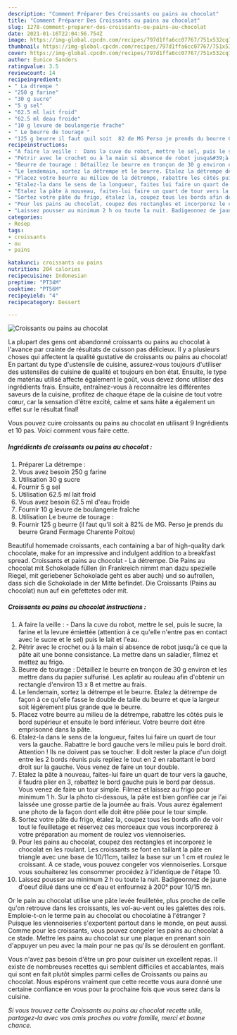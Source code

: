 ```yaml
---
description: "Comment Préparer Des Croissants ou pains au chocolat"
title: "Comment Préparer Des Croissants ou pains au chocolat"
slug: 1278-comment-preparer-des-croissants-ou-pains-au-chocolat
date: 2021-01-16T22:04:56.754Z
image: https://img-global.cpcdn.com/recipes/797d1ffa6cc07767/751x532cq70/croissants-ou-pains-au-chocolat-photo-principale-de-la-recette.jpg
thumbnail: https://img-global.cpcdn.com/recipes/797d1ffa6cc07767/751x532cq70/croissants-ou-pains-au-chocolat-photo-principale-de-la-recette.jpg
cover: https://img-global.cpcdn.com/recipes/797d1ffa6cc07767/751x532cq70/croissants-ou-pains-au-chocolat-photo-principale-de-la-recette.jpg
author: Eunice Sanders
ratingvalue: 3.5
reviewcount: 14
recipeingredient:
- " La dtrempe "
- "250 g farine"
- "30 g sucre"
- "5 g sel"
- "62.5 ml lait froid"
- "62.5 ml deau froide"
- "10 g levure de boulangerie frache"
- " Le beurre de tourage "
- "125 g beurre il faut quil soit  82 de MG Perso je prends du beurre Grand Fermage Charente Poitou"
recipeinstructions:
- "A faire la veille :  Dans la cuve du robot, mettre le sel, puis le sucre, la farine et la levure émiettée (attention à ce qu&#39;elle n&#39;entre pas en contact avec le sucre et le sel) puis le lait et l&#39;eau."
- "Pétrir avec le crochet ou à la main si absence de robot jusqu&#39;à ce que la pâte ait une bonne consistance. La mettre dans un saladier, filmez et mettez au frigo."
- "Beurre de tourage : Détaillez le beurre en tronçon de 30 g environ et les mettre dans du papier sulfurisé. Les aplatir au rouleau afin d&#39;obtenir un rectangle d&#39;environ 13 x 8 et mettre au frais."
- "Le lendemain, sortez la détrempe et le beurre. Etalez la détrempe de façon à ce qu&#39;elle fasse le double de taille du beurre et que la largeur soit légèrement plus grande que le beurre."
- "Placez votre beurre au milieu de la détrempe, rabattre les côtés puis le bord supérieur et ensuite le bord inférieur. Votre beurre doit être emprisonné dans la pâte."
- "Etalez-la dans le sens de la longueur, faites lui faire un quart de tour vers la gauche. Rabattre le bord gauche vers le milieu puis le bord droit. Attention ! Ils ne doivent pas se toucher. Il doit rester la place d&#39;un doigt entre les 2 bords réunis puis repliez le tout en 2 en rabattant le bord droit sur la gauche. Vous venez de faire un tour double."
- "Etalez la pâte à nouveau, faites-lui faire un quart de tour vers la gauche, il faudra plier en 3, rabattez le bord gauche puis le bord par dessus. Vous venez de faire un tour simple. Filmez et laissez au frigo pour minimum 1 h. Sur la photo ci-dessous, la pâte est bien gonflée car je l&#39;ai laissée une grosse partie de la journée au frais. Vous aurez également une photo de la façon dont elle doit être pliée pour le tour simple."
- "Sortez votre pâte du frigo, étalez la, coupez tous les bords afin de voir tout le feuilletage et réservez ces morceaux que vous incorporerez à votre préparation au moment de roulez vos viennoiseries."
- "Pour les pains au chocolat, coupez des rectangles et incorporez le chocolat en les roulant. Les croissants se font en taillant la pâte en triangle avec une base de 10/11cm, taillez la base sur un 1 cm et roulez le croissant. A ce stade, vous pouvez congeler vos viennoiseries. Lorsque vous souhaiterez les consommer procédez à l&#39;identique de l&#39;étape 10."
- "Laissez pousser au minimum 2 h ou toute la nuit. Badigeonnez de jaune d&#39;oeuf dilué dans une cc d&#39;eau et enfournez à 200° pour 10/15 mn."
categories:
- Resep
tags:
- croissants
- ou
- pains

katakunci: croissants ou pains 
nutrition: 204 calories
recipecuisine: Indonesian
preptime: "PT34M"
cooktime: "PT56M"
recipeyield: "4"
recipecategory: Dessert

---
```



![Croissants ou pains au chocolat](https://img-global.cpcdn.com/recipes/797d1ffa6cc07767/751x532cq70/croissants-ou-pains-au-chocolat-photo-principale-de-la-recette.jpg)

La plupart des gens ont abandonné croissants ou pains au chocolat à l'avance par crainte de résultats de cuisson pas délicieux. Il y a plusieurs choses qui affectent la qualité gustative de croissants ou pains au chocolat! En partant du type d'ustensile de cuisine, assurez-vous toujours d'utiliser des ustensiles de cuisine de qualité et toujours en bon état. Ensuite, le type de matériau utilisé affecte également le goût, vous devez donc utiliser des ingrédients frais. Ensuite, entraînez-vous à reconnaître les différentes saveurs de la cuisine, profitez de chaque étape de la cuisine de tout votre cœur, car la sensation d'être excité, calme et sans hâte a également un effet sur le résultat final!

<!--inarticleads1-->

Vous pouvez cuire croissants ou pains au chocolat en utilisant 9 Ingrédients et 10 pas. Voici comment vous faire cette.

##### Ingrédients de croissants ou pains au chocolat :

1. Préparer  La détrempe :
1. Vous avez besoin 250 g farine
1. Utilisation 30 g sucre
1. Fournir 5 g sel
1. Utilisation 62.5 ml lait froid
1. Vous avez besoin 62.5 ml d&#39;eau froide
1. Fournir 10 g levure de boulangerie fraîche
1. Utilisation  Le beurre de tourage :
1. Fournir 125 g beurre (il faut qu&#39;il soit à 82% de MG. Perso je prends du beurre Grand Fermage Charente Poitou)


Beautiful homemade croissants, each containing a bar of high-quality dark chocolate, make for an impressive and indulgent addition to a breakfast spread. Croissants et pains au chocolat - La détrempe. Die Pains au chocolat mit Schokolade füllen (in Frankreich nimmt man dazu spezielle Riegel, mit geriebener Schokolade geht es aber auch) und so aufrollen, dass sich die Schokolade in der Mitte befindet. Die Croissants (Pains au chocolat) nun auf ein gefettetes oder mit. 

<!--inarticleads2-->

##### Croissants ou pains au chocolat instructions :

1. A faire la veille :  - Dans la cuve du robot, mettre le sel, puis le sucre, la farine et la levure émiettée (attention à ce qu&#39;elle n&#39;entre pas en contact avec le sucre et le sel) puis le lait et l&#39;eau.
1. Pétrir avec le crochet ou à la main si absence de robot jusqu&#39;à ce que la pâte ait une bonne consistance. La mettre dans un saladier, filmez et mettez au frigo.
1. Beurre de tourage : Détaillez le beurre en tronçon de 30 g environ et les mettre dans du papier sulfurisé. Les aplatir au rouleau afin d&#39;obtenir un rectangle d&#39;environ 13 x 8 et mettre au frais.
1. Le lendemain, sortez la détrempe et le beurre. Etalez la détrempe de façon à ce qu&#39;elle fasse le double de taille du beurre et que la largeur soit légèrement plus grande que le beurre.
1. Placez votre beurre au milieu de la détrempe, rabattre les côtés puis le bord supérieur et ensuite le bord inférieur. Votre beurre doit être emprisonné dans la pâte.
1. Etalez-la dans le sens de la longueur, faites lui faire un quart de tour vers la gauche. Rabattre le bord gauche vers le milieu puis le bord droit. Attention ! Ils ne doivent pas se toucher. Il doit rester la place d&#39;un doigt entre les 2 bords réunis puis repliez le tout en 2 en rabattant le bord droit sur la gauche. Vous venez de faire un tour double.
1. Etalez la pâte à nouveau, faites-lui faire un quart de tour vers la gauche, il faudra plier en 3, rabattez le bord gauche puis le bord par dessus. Vous venez de faire un tour simple. Filmez et laissez au frigo pour minimum 1 h. Sur la photo ci-dessous, la pâte est bien gonflée car je l&#39;ai laissée une grosse partie de la journée au frais. Vous aurez également une photo de la façon dont elle doit être pliée pour le tour simple.
1. Sortez votre pâte du frigo, étalez la, coupez tous les bords afin de voir tout le feuilletage et réservez ces morceaux que vous incorporerez à votre préparation au moment de roulez vos viennoiseries.
1. Pour les pains au chocolat, coupez des rectangles et incorporez le chocolat en les roulant. Les croissants se font en taillant la pâte en triangle avec une base de 10/11cm, taillez la base sur un 1 cm et roulez le croissant. A ce stade, vous pouvez congeler vos viennoiseries. Lorsque vous souhaiterez les consommer procédez à l&#39;identique de l&#39;étape 10.
1. Laissez pousser au minimum 2 h ou toute la nuit. Badigeonnez de jaune d&#39;oeuf dilué dans une cc d&#39;eau et enfournez à 200° pour 10/15 mn.


Or le pain au chocolat utilise une pâte levée feuilletée, plus proche de celle qu&#39;on retrouve dans les croissants, les vol-au-vent ou les galettes des rois. Emploie-t-on le terme pain au chocolat ou chocolatine à l&#39;étranger ? Puisque les viennoiseries s&#39;exportent partout dans le monde, on peut aussi. Comme pour les croissants, vous pouvez congeler les pains au chocolat à ce stade. Mettre les pains au chocolat sur une plaque en prenant soin d&#39;appuyer un peu avec la main pour ne pas qu&#39;ils se déroulent en gonflant. 

<!--inarticleads1-->

<p>
Vous n'avez pas besoin d'être un pro pour cuisiner un excellent repas. Il existe de nombreuses recettes qui semblent difficiles et accablantes, mais qui sont en fait plutôt simples parmi celles de Croissants ou pains au chocolat. Nous espérons vraiment que cette recette vous aura donné une certaine confiance en vous pour la prochaine fois que vous serez dans la cuisine.
</p>

<p>
<i>Si vous trouvez cette Croissants ou pains au chocolat recette utile, partagez-la avec vos amis proches ou votre famille, merci et bonne chance.</i>
</p>
